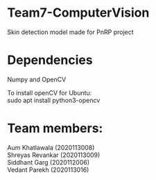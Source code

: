 # Team7-ComputerVision
Skin detection model made for PnRP project

# Dependencies
Numpy and OpenCV


To install openCV for Ubuntu: \
sudo apt install python3-opencv

# Team members:
Aum Khatlawala (2020113008) \
Shreyas Revankar (2020113009) \
Siddhant Garg (2020112006) \
Vedant Parekh (2020113016)
